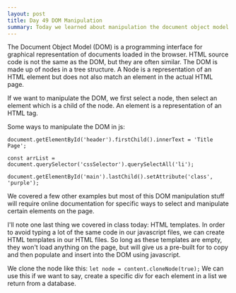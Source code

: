 ```yaml
---
layout: post
title: Day 49 DOM Manipulation
summary: Today we learned about manipulation the document object model and populating webpages with javascript.
---
```

The Document Object Model (DOM) is a programming interface for graphical representation of documents loaded in the browser. HTML source code is not the same as the DOM, but they are often similar. The DOM is made up of nodes in a tree structure. A Node is a representation of an HTML element but does not also match an element in the actual HTML page. 

If we want to manipulate the DOM, we first select a node, then select an element which is a child of the node. An element is a representation of an HTML tag. 

Some ways to manipulate the DOM in js: 
```
document.getElementById('header').firstChild().innerText = 'Title Page';

const arrList = document.querySelector('cssSelector').querySelectAll('li');

document.getElementById('main').lastChild().setAttribute('class', 'purple');
```
We covered a few other examples but most of this DOM manipulation stuff will require online documentation for specific ways to select and manipulate certain elements on the page. 

I'll note one last thing we covered in class today: HTML templates. In order to avoid typing a lot of the same code in our javascript files, we can create HTML templates in our HTML files. So long as these templates are empty, they won't load anything on the page, but will give us a pre-built for to copy and then populate and insert into the DOM using javascript.

We clone the node like this:
`let node = content.cloneNode(true);` We can use this if we want to say, create a specific div for each element in a list we return from a database. 
